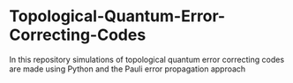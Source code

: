 # Topological-Quantum-Error-Correcting-Codes
In this repository simulations of topological quantum error correcting codes are made using Python and the Pauli error propagation approach
